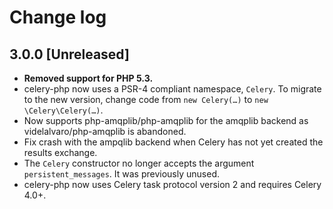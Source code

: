# Change log

## 3.0.0 [Unreleased]
- **Removed support for PHP 5.3.**
- celery-php now uses a PSR-4 compliant namespace, `Celery`. To migrate to the
  new version, change code from `new Celery(…)` to `new \Celery\Celery(…)`.
- Now supports php-amqplib/php-amqplib for the amqplib backend as
  videlalvaro/php-amqplib is abandoned.
- Fix crash with the ampqlib backend when Celery has not yet created the
  results exchange.
- The `Celery` constructor no longer accepts the argument
  `persistent_messages`. It was previously unused.
- celery-php now uses Celery task protocol version 2 and requires Celery 4.0+.
